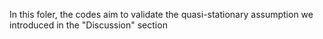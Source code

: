 In this foler, the codes aim to validate the quasi-stationary assumption we introduced in the "Discussion" section

